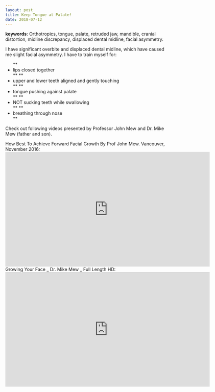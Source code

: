 ```yaml
---
layout: post
title: Keep Tongue at Palate!
date: 2018-07-12
---
```

**keywords**: Orthotropics, tongue, palate, retruded jaw, mandible, cranial distortion, midline discrepancy, displaced dental midline, facial asymmetry.


I have significant overbite and displaced dental midline, which have caused me slight facial asymmetry.
I have to train myself for:
<ul>
**<li>lips closed together</li>**
**<li>upper and lower teeth aligned and gently touching</li>**
**<li>tongue pushing against palate</li>**
**<li>NOT sucking teeth while swallowing</li>**
**<li>breathing through nose</li>**
</ul>

Check out following videos presented by Professor John Mew and Dr. Mike Mew (father and son).

<div>
How Best To Achieve Forward Facial Growth By Prof John Mew. Vancouver, November 2016:
<iframe id="ytplayer" type="text/html" width="640" height="360"
  src="https://www.youtube.com/embed/WhXPh5N5XN8?autoplay=1&origin=http://zhirshya.github.io"
  frameborder="0"></iframe>
</div>


<div>
Growing Your Face _ Dr. Mike Mew _ Full Length HD:
<iframe id="ytplayer" type="text/html" width="640" height="360"
  src="https://www.youtube.com/embed/TY3bIMRKil8?autoplay=1&origin=http://zhirshya.github.io"
  frameborder="0"></iframe>
</div>
